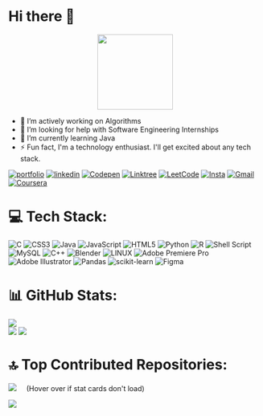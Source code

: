 <h1 align="up">Hi there 👋 </h1>
<!-- <img src="https://cliply.co/wp-content/uploads/2021/09/142109670_SAD_CAT_400.gif" height="150px" width="150px"> -->
<p align="center">
<img src="https://i.pinimg.com/originals/e6/20/83/e62083244f28ed2024a09ac52db6bceb.gif" width="150px" height="150px">
</p>

<ul>
  <li>🔭 I’m actively working on Algorithms</li>
  <li>🤝 I’m looking for help with Software Engineering Internships</li>
  <li>🌱 I’m currently learning Java</li>
  <li>⚡ Fun fact, I'm a technology enthusiast. I'll get excited about any tech stack.</li>
</ul>

[![portfolio](https://img.shields.io/badge/my_portfolio-000?style=for-the-badge&logo=ko-fi&logoColor=white)](https://www.figma.com/proto/CPixLBV9ZfTlUVumLitSbO/Portfolio)
[![linkedin](https://img.shields.io/badge/linkedin-0A66C2?style=for-the-badge&logo=linkedin&logoColor=white)](https://www.linkedin.com/in/verma-shaurya/)
[![Codepen](https://img.shields.io/badge/Codepen-000000?style=for-the-badge&logo=codepen&logoColor=white)](https://codepen.io/vermashaurya) 
[![Linktree](https://img.shields.io/badge/linktree-5BBA4A?style=for-the-badge&logo=linktree&logoColor=white)](https://linktr.ee/surru)
[![LeetCode](https://img.shields.io/badge/LeetCode-000000?style=for-the-badge&logo=LeetCode&logoColor=#d16c06)](https://leetcode.com/vermashaurya/)
[![Insta](https://img.shields.io/badge/Insta-%23E4405F.svg?style=for-the-badge&logo=Instagram&logoColor=white)](https://www.instagram.com/surru._._/)
[![Gmail](https://img.shields.io/badge/Gmail-000000?style=for-the-badge&logo=gmail&logoColor=white)](https://mail.google.com/mail/u/0/?fs=1&tf=cm&source=mailto&to=verma.shaurya2003@gmail.com)
[![Coursera](https://img.shields.io/badge/Coursera-%230056D1.svg?style=for-the-badge&logo=Coursera&logoColor=white)](https://www.coursera.org/user/e81641ab58b801bd93fe743cd00a9443)
<!-- [![GoogleDev](https://img.shields.io/badge/GoogleDev-%30885C88.svg?style=for-the-badge&logo=Google&logoColor=black)](https://g.dev/vermashaurya) -->
<!-- [![Hackerrank](https://img.shields.io/badge/-Hackerrank-2EC866?style=for-the-badge&logo=HackerRank&logoColor=white)](https://www.hackerrank.com/verma_shaurya201?hr_r=1) -->
<!-- https://www.coursera.org/user/e81641ab58b801bd93fe743cd00a9443 /-->

# 💻 Tech Stack:
![C](https://img.shields.io/badge/c-%2300599C.svg?style=for-the-badge&logo=c&logoColor=white) ![CSS3](https://img.shields.io/badge/css3-%231572B6.svg?style=for-the-badge&logo=css3&logoColor=white) ![Java](https://img.shields.io/badge/JAVA-EB8B30.svg?style=for-the-badge&logo=eclipse&logoColor=white) ![JavaScript](https://img.shields.io/badge/javascript-%23323330.svg?style=for-the-badge&logo=javascript&logoColor=%23F7DF1E) ![HTML5](https://img.shields.io/badge/html5-%23E34F26.svg?style=for-the-badge&logo=html5&logoColor=white) ![Python](https://img.shields.io/badge/python-3670A0?style=for-the-badge&logo=python&logoColor=ffdd54) ![R](https://img.shields.io/badge/r-%23276DC3.svg?style=for-the-badge&logo=r&logoColor=black) ![Shell Script](https://img.shields.io/badge/shell_script-%23121011.svg?style=for-the-badge&logo=gnu-bash&logoColor=white) ![MySQL](https://img.shields.io/badge/mysql-%2300f.svg?style=for-the-badge&logo=mysql&logoColor=white) ![C++](https://img.shields.io/badge/c++-%2300599C.svg?style=for-the-badge&logo=c%2B%2B&logoColor=white) ![Blender](https://img.shields.io/badge/blender-%23F5792A.svg?style=for-the-badge&logo=blender&logoColor=white) ![LINUX](https://img.shields.io/badge/Linux-FCC624?style=for-the-badge&logo=linux&logoColor=black) ![Adobe Premiere Pro](https://img.shields.io/badge/AdobePremierePro-9999FF.svg?style=for-the-badge&logo=Adobe%20Premiere%20Pro&logoColor=white) ![Adobe Illustrator](https://img.shields.io/badge/adobeillustrator-%23FF9A00.svg?style=for-the-badge&logo=adobeillustrator&logoColor=white) ![Pandas](https://img.shields.io/badge/pandas-%23150458.svg?style=for-the-badge&logo=pandas&logoColor=white) ![scikit-learn](https://img.shields.io/badge/scikit--learn-%23F7931E.svg?style=for-the-badge&logo=scikit-learn&logoColor=white) ![Figma](https://img.shields.io/badge/figma-%23F24E1E.svg?style=for-the-badge&logo=figma&logoColor=white) 

# 📊 GitHub Stats:
![](https://github-profile-summary-cards.vercel.app/api/cards/profile-details?username=vermashaurya&theme=merko)  <br/>
![](https://github-profile-summary-cards.vercel.app/api/cards/stats?username=vermashaurya&theme=merko) ![](https://github-profile-summary-cards.vercel.app/api/cards/most-commit-language?username=vermashaurya&theme=merko) <br/>


<h1>🔝 Top Contributed Repositories:</h1>
<p>
  <img src="https://api.githubtrends.io/user/svg/vermashaurya/repos?time_range=one_year&theme=dark">
  &nbsp &nbsp (Hover over if stat cards don't load)
</p>

<!-- <img src="https://camo.githubusercontent.com/c1dcb74cc1c1835b1d716f5051499a2814c683c806b15f04b0eba492863703e9/68747470733a2f2f63646e2e6472696262626c652e636f6d2f75736572732f3733303730332f73637265656e73686f74732f363538313234332f6176656e746f2e676966" width="400px" height="275px"> -->
<p>
<img src="https://github-readme-stats.vercel.app/api/top-langs/?username=vermashaurya&theme=merko&hide_border=false&include_all_commits=false&count_private=false&layout=compact">
</p>
<!-- ![](https://github-readme-stats.vercel.app/api/top-langs/?username=vermashaurya&theme=merko&hide_border=false&include_all_commits=false&count_private=false&layout=compact) -->
<!--
<p align="center">
  <img src="https://media.giphy.com/media/QpXG2TEd8wUA8/giphy.gif" height="200px" width="200px">
    </p>
    -->
<!--
- 🔭 I’m currently working on ...
- 🌱 I’m currently learning ...
- 👯 I’m looking to collaborate on ...
- 🤔 I’m looking for help with ...
- 💬 Ask me about ...
- 📫 How to reach me: ...
- 😄 Pronouns: ...
- ⚡ Fun fact: ...
-->
